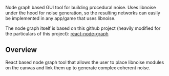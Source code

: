 Node graph based GUI tool for building procedural noise. Uses libnoise under the hood for noise generation, so the resulting networks can easily be implemented in any app/game that uses libnoise.

The node graph itself is based on this github project (heavily modified for the particulars of this project): [react-node-graph](https://github.com/lightsinthesky/react-node-graph)

## Overview

React based node graph tool that allows the user to place libnoise modules on the canvas and link them up to generate complex coherent noise.
